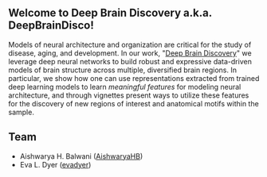 ## Welcome to Deep Brain Discovery a.k.a. DeepBrainDisco!

Models of neural architecture and organization are critical for the study of disease, aging, and development. In our work, "<a href="" target="_blank">Deep Brain Discovery</a>" we leverage deep neural networks to build robust and expressive data-driven models of brain structure across multiple, diversified brain regions. In particular, we show how one can use representations extracted from trained deep learning models to learn *meaningful features* for modeling neural architecture, and through vignettes present ways to utilize these features for the discovery of new regions of interest and anatomical motifs within the sample. 

## Team
- Aishwarya H. Balwani ([AishwaryaHB](https://github.com/AishwaryaHB))
- Eva L. Dyer ([evadyer](https://github.com/evadyer))
